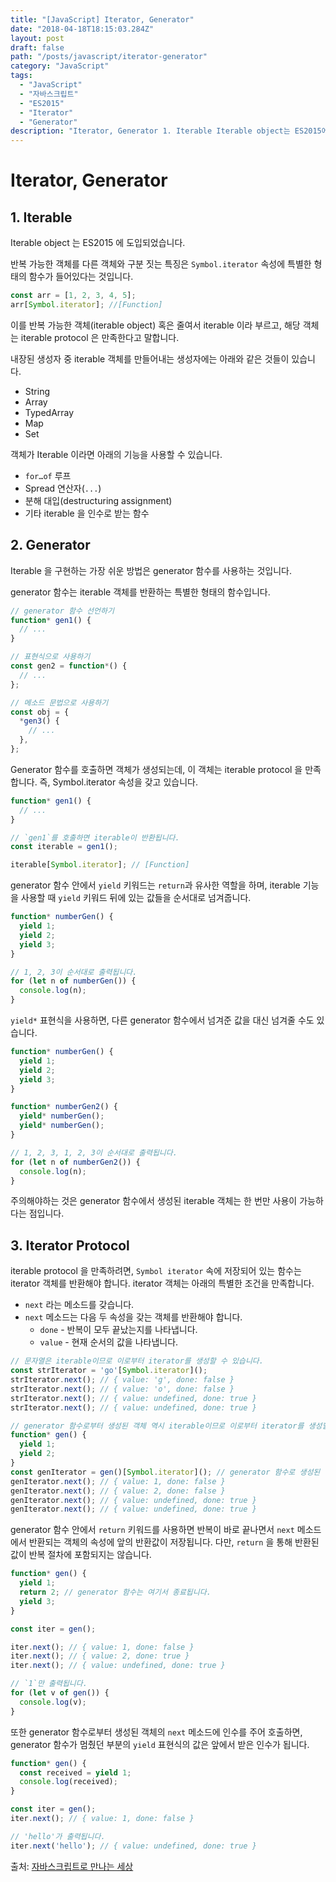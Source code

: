 ```yaml
---
title: "[JavaScript] Iterator, Generator"
date: "2018-04-18T18:15:03.284Z"
layout: post
draft: false
path: "/posts/javascript/iterator-generator"
category: "JavaScript"
tags:
  - "JavaScript"
  - "자바스크립트"
  - "ES2015"
  - "Iterator"
  - "Generator"
description: "Iterator, Generator 1. Iterable Iterable object는 ES2015에 도입되었습니다. "
---
```


# Iterator, Generator

## 1. Iterable

Iterable object 는 ES2015 에 도입되었습니다.

반복 가능한 객체를 다른 객체와 구분 짓는 특징은 `Symbol.iterator` 속성에 특별한 형태의 함수가 들어있다는 것입니다.

```javascript
const arr = [1, 2, 3, 4, 5];
arr[Symbol.iterator]; //[Function]
```

이를 반복 가능한 객체(iterable object) 혹은 줄여서 iterable 이라 부르고, 해당 객체는 iterable protocol 은 만족한다고 말합니다.

내장된 생성자 중 iterable 객체를 만들어내는 생성자에는 아래와 같은 것들이 있습니다.

* String
* Array
* TypedArray
* Map
* Set

객체가 Iterable 이라면 아래의 기능을 사용할 수 있습니다.

* `for…of` 루프
* Spread 연산자(`...`)
* 분해 대입(destructuring assignment)
* 기타 iterable 을 인수로 받는 함수

## 2. Generator

Iterable 을 구현하는 가장 쉬운 방법은 generator 함수를 사용하는 것입니다.

generator 함수는 iterable 객체를 반환하는 특별한 형태의 함수입니다.

```javascript
// generator 함수 선언하기
function* gen1() {
  // ...
}

// 표현식으로 사용하기
const gen2 = function*() {
  // ...
};

// 메소드 문법으로 사용하기
const obj = {
  *gen3() {
    // ...
  },
};
```

Generator 함수를 호출하면 객체가 생성되는데, 이 객체는 iterable protocol 을 만족합니다. 즉, Symbol.iterator 속성을 갖고 있습니다.

```javascript
function* gen1() {
  // ...
}

// `gen1`를 호출하면 iterable이 반환됩니다.
const iterable = gen1();

iterable[Symbol.iterator]; // [Function]
```

generator 함수 안에서 `yield` 키워드는 `return`과 유사한 역할을 하며, iterable 기능을 사용할 때 `yield` 키워드 뒤에 있는 값들을 순서대로 넘겨줍니다.

```javascript
function* numberGen() {
  yield 1;
  yield 2;
  yield 3;
}

// 1, 2, 3이 순서대로 출력됩니다.
for (let n of numberGen()) {
  console.log(n);
}
```

`yield*` 표현식을 사용하면, 다른 generator 함수에서 넘겨준 값을 대신 넘겨줄 수도 있습니다.

```javascript
function* numberGen() {
  yield 1;
  yield 2;
  yield 3;
}

function* numberGen2() {
  yield* numberGen();
  yield* numberGen();
}

// 1, 2, 3, 1, 2, 3이 순서대로 출력됩니다.
for (let n of numberGen2()) {
  console.log(n);
}
```

주의해야하는 것은 generator 함수에서 생성된 iterable 객체는 한 번만 사용이 가능하다는 점입니다.

## 3. Iterator Protocol

iterable protocol 을 만족하려면, `Symbol iterator` 속에 저장되어 있는 함수는 iterator 객체를 반환해야 합니다. iterator 객체는 아래의 특별한 조건을 만족합니다.

* `next` 라는 메소드를 갖습니다.
* `next` 메소드는 다음 두 속성을 갖는 객체를 반환해야 합니다.
  * `done` - 반복이 모두 끝났는지를 나타냅니다.
  * `value` - 현재 순서의 값을 나타냅니다.

```javascript
// 문자열은 iterable이므로 이로부터 iterator를 생성할 수 있습니다.
const strIterator = 'go'[Symbol.iterator]();
strIterator.next(); // { value: 'g', done: false }
strIterator.next(); // { value: 'o', done: false }
strIterator.next(); // { value: undefined, done: true }
strIterator.next(); // { value: undefined, done: true }

// generator 함수로부터 생성된 객체 역시 iterable이므로 이로부터 iterator를 생성할 수 있습니다.
function* gen() {
  yield 1;
  yield 2;
}
const genIterator = gen()[Symbol.iterator](); // generator 함수로 생성된 객체는 [Symbol.iterator]()를 호출 안해도 iterator 객체로서 역할을 합니다. 즉 iterable protocol과 iterator protocol을 동시에 만족합니다.
genIterator.next(); // { value: 1, done: false }
genIterator.next(); // { value: 2, done: false }
genIterator.next(); // { value: undefined, done: true }
genIterator.next(); // { value: undefined, done: true }
```

generator 함수 안에서 `return` 키워드를 사용하면 반복이 바로 끝나면서 `next` 메소드에서 반환되는 객체의 속성에 앞의 반환값이 저장됩니다. 다만, `return` 을 통해 반환된 값이 반복 절차에 포함되지는 않습니다.

```javascript
function* gen() {
  yield 1;
  return 2; // generator 함수는 여기서 종료됩니다.
  yield 3;
}

const iter = gen();

iter.next(); // { value: 1, done: false }
iter.next(); // { value: 2, done: true }
iter.next(); // { value: undefined, done: true }

// `1`만 출력됩니다.
for (let v of gen()) {
  console.log(v);
}
```

또한 generator 함수로부터 생성된 객체의 `next` 메소드에 인수를 주어 호출하면, generator 함수가 멈췄던 부분의 `yield` 표현식의 값은 앞에서 받은 인수가 됩니다.

```javascript
function* gen() {
  const received = yield 1;
  console.log(received);
}

const iter = gen();
iter.next(); // { value: 1, done: false }

// 'hello'가 출력됩니다.
iter.next('hello'); // { value: undefined, done: true }
```

출처: [자바스크립트로 만나는 세상](https://helloworldjavascript.net/pages/220-value-in-depth.html)
